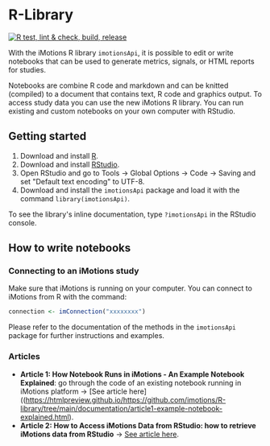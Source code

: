 # R-Library

[![R test, lint & check, build, release](https://github.com/imotions/R-library/actions/workflows/workflow.yml/badge.svg)](https://github.com/imotions/R-library/actions/workflows/workflow.yml)

With the iMotions R library `imotionsApi`, it is possible to edit or write notebooks that can be used to generate metrics, signals, or HTML reports for studies.

Notebooks are combine R code and markdown and can be knitted (compiled) to a document that contains text, R code and graphics output. To access study data you can use the new iMotions R library. You can run existing and custom notebooks on your own computer with RStudio.

## Getting started

1. Download and install [R](https://www.r-project.org/).
2. Download and install [RStudio](https://www.rstudio.com/products/rstudio/download/#download).
3. Open RStudio and go to Tools →  Global Options →  Code →  Saving and set "Default text encoding" to UTF-8.
4. Download and install the `imotionsApi` package and load it with the command `library(imotionsApi)`.

To see the library's inline documentation, type `?imotionsApi` in the RStudio console.

## How to write notebooks

### Connecting to an iMotions study

Make sure that iMotions is running on your computer. You can connect to iMotions from R with the command:
```r
connection <- imConnection("xxxxxxxx")
```

Please refer to the documentation of the methods in the `imotionsApi` package for further instructions and examples.


### Articles

- **Article 1: How Notebook Runs in iMotions - An Example Notebook Explained**: go through the code of an existing notebook running in iMotions platform → [See article here]((https://htmlpreview.github.io/https://github.com/imotions/R-library/tree/main/documentation/article1-example-notebook-explained.html).
- **Article 2: How to Access iMotions Data from RStudio: how to retrieve iMotions data from RStudio** → [See article here](https://htmlpreview.github.io/https://github.com/imotions/R-library/tree/main/documentation/article2-imotionsApi-from-RStudio.html).
